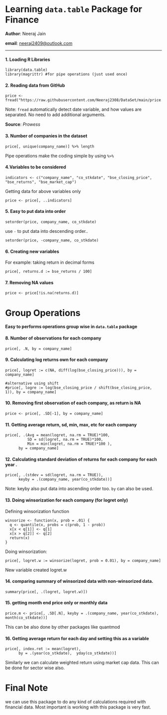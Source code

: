 # Learning `data.table` Package for Finance
**Author**: Neeraj Jain

**email**: neeraj2409@outlook.com

------------

#### 1. Loading R Libraries
```{r echo=TRUE}
library(data.table)
library(magrittr) #for pipe operations (just used once)
```

#### 2. Reading data from GitHub
```{r echo=TRUE}
price <- fread("https://raw.githubusercontent.com/Neeraj2308/DataSet/main/price.csv")
```

Note: `fread` automatically detect date variable, and how values are separated. No need to add additional arguments. 

**Source**: *Prowess*

#### 3. Number of companies in the dataset
```{r echo=TRUE}
price[, unique(company_name)] %>% length
```
Pipe operations make the coding simple by using `%>%` 

#### 4.Variables to be considered
```{r echo=TRUE}
indicators <- c("company_name", "co_stkdate", "bse_closing_price", "bse_returns", "bse_market_cap")
```

Getting data for above variables only

```{r echo=TRUE}
price <- price[, ..indicators]
```

#### 5. Easy to put data into order

```{r echo=TRUE}
setorder(price, company_name, co_stkdate)
```
use `-` to put data into descending order.. 

```{r echo=TRUE}
setorder(price, -company_name, co_stkdate)
```


#### 6. Creating new variables

For example: taking return in decimal forms
```{r echo=TRUE}
price[, returns.d := bse_returns / 100]
```

#### 7. Removing NA values
```{r echo=TRUE}
price <- price[!is.na(returns.d)]
```




# Group Operations

**Easy to performs operations group wise in `data.table` package**

#### 8. Number of observations for each company
```{r echo=TRUE}
price[, .N, by = company_name]
```

#### 9. Calculating log returns own for each company

```{r echo=TRUE}
price[, logret := c(NA, diff(log(bse_closing_price))), by = company_name]

#alternative using shift
#price[, logre := log(bse_closing_price / shift(bse_closing_price, 1)), by = company_name]
```

#### 10. Removing first observation of each company, as return is NA
```{r echo=TRUE}
price <- price[, .SD[-1], by = company_name]
```



#### 11. Getting average return, sd, min, max, etc for each company
```{r echo=TRUE}
price[, .(Avg = mean(logret, na.rm = TRUE)*100, 
          SD = sd(logret, na.rm = TRUE)*100, 
          Min = min(logret, na.rm = TRUE)*100 ), 
      by = company_name]
```



#### 12. Calculating standard deviation of returns for each company for each year . 

```{r echo=TRUE}
price[, .(stdev = sd(logret, na.rm = TRUE)),
      keyby = .(company_name, year(co_stkdate))]
```
Note: keyby also put data into ascending order too. `by` can also be used.

#### 13. Doing winsorization for each company (for logret only)

Defining winsorization function
```{r echo=TRUE}
winsorize <- function(x, prob = .01) {
  q <- quantile(x, probs = c(prob, 1 - prob))
  x[x < q[1]] <- q[1]
  x[x > q[2]] <- q[2]
  return(x)
}
```

Doing winsorization: 
```{r echo=TRUE}
price[, logret.w := winsorize(logret, prob = 0.01), by = company_name]
```
New variable created logret.w

#### 14. comparing summary of winsorized data with non-winsorized data.
```{r echo=TRUE}
summary(price[, .(logret, logret.w)])
```


#### 15. getting month end price only or monthly data

```{r echo=TRUE}
price.m <- price[, .SD[.N], keyby = .(company_name, year(co_stkdate), month(co_stkdate))]
```
This can be also done by other packages like quantmod

#### 16. Getting average return for each day and setting this as a variable
```{r echo=TRUE}
price[, index.ret := mean(logret),
      by = .(year(co_stkdate),  yday(co_stkdate))]
```
Similarly we can calculate weighted return using market cap data. This can be done for sector wise also. 


# Final Note
we can use this package to do any kind of calculations required with financial data. Most important is working with this package is very fast. 
